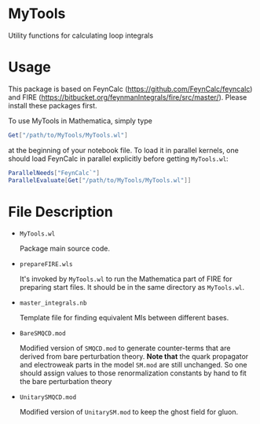 # MyTools

Utility functions for calculating loop integrals

# Usage

This package is based on FeynCalc (https://github.com/FeynCalc/feyncalc) and FIRE 
(https://bitbucket.org/feynmanIntegrals/fire/src/master/). Please install these packages first. 

To use MyTools in Mathematica, simply type 
```Mathematica
Get["/path/to/MyTools/MyTools.wl"]
```
at the beginning of your notebook file. To load it in parallel kernels, one should load FeynCalc in
parallel explicitly before getting `MyTools.wl`: 
```Mathematica
ParallelNeeds["FeynCalc`"]
ParallelEvaluate[Get["/path/to/MyTools/MyTools.wl"]]
```

# File Description

  * `MyTools.wl`

    Package main source code. 

  * `prepareFIRE.wls`

    It's invoked by `MyTools.wl` to run the Mathematica part of FIRE for preparing start files. 
    It should be in the same directory as `MyTools.wl`. 

  * `master_integrals.nb`

    Template file for finding equivalent MIs between different bases. 

  * `BareSMQCD.mod`

    Modified version of `SMQCD.mod` to generate counter-terms that are derived from bare 
    perturbation theory. **Note that** the quark propagator and electroweak parts in the model `SM.mod` 
    are still unchanged. So one should assign values to those renormalization constants by hand to 
    fit the bare perturbation theory

  * `UnitarySMQCD.mod`

    Modified version of `UnitarySM.mod` to keep the ghost field for gluon. 
